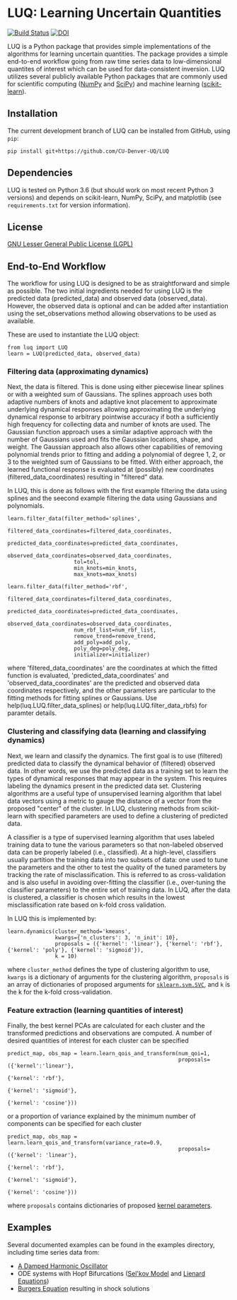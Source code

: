 # LUQ: Learning Uncertain Quantities

[![Build Status](https://travis-ci.org/CU-Denver-UQ/LUQ.svg?branch=master)](https://travis-ci.org/CU-Denver-UQ/LUQ) [![DOI](https://zenodo.org/badge/218807243.svg)](https://zenodo.org/badge/latestdoi/218807243)


LUQ is a Python package that provides simple implementations of the algorithms for learning uncertain quantities.
The package provides a simple end-to-end workflow going from raw time series data to low-dimensional quantites of interest which can be used for data-consistent inversion.
LUQ utilizes several publicly available Python packages that are commonly used for scientific computing ([NumPy](https://numpy.org/) and [SciPy](https://www.scipy.org/)) and machine learning ([scikit-learn](https://scikit-learn.org/)).

## Installation
The current development branch of LUQ can be installed from GitHub,  using ``pip``:

    pip install git+https://github.com/CU-Denver-UQ/LUQ
    
<!-- Another option is to clone the repository and install LUQ using
``python setup.py install`` -->

## Dependencies
LUQ is tested on Python 3.6 (but should work on most recent Python 3 versions) and depends on scikit-learn, NumPy, SciPy, and matplotlib (see ``requirements.txt`` for version information).

## License
[GNU Lesser General Public License (LGPL)](https://github.com/CU-Denver-UQ/LUQ/blob/master/LICENSE.txt)

## End-to-End Workflow
The workflow for using LUQ is designed to be as straightforward and simple as possible.
The two initial ingredients needed for using LUQ is the predicted data (predicted_data) and observed data (observed_data). However, the observed data is optional and can be added after instantiation using the set_observations method allowing observations to be used as available.

These are used to instantiate the LUQ object:

    from luq import LUQ
    learn = LUQ(predicted_data, observed_data)
    
### Filtering data (approximating dynamics)
Next, the data is filtered. This is done using either piecewise linear splines or with a weighted sum of Gaussians. The splines approach uses both adaptive numbers of knots and adaptive knot placement to approximate underlying dynamical responses allowing approximating the underlying dynamical response to arbitrary pointwise accuracy if both a sufficiently high frequency for collecting data and number of knots are used. The Gaussian function approach uses a similar adaptive approach with the number of Gaussians used and fits the Gaussian locations, shape, and weight. The Gaussian approach also allows other capabilities of removing polynomial trends prior to fitting and adding a polynomial of degree 1, 2, or 3 to the weighted sum of Gaussians to be fitted. With either approach, the learned functional response is evaluated at (possibly) new coordinates (filtered_data_coordinates) resulting in "filtered" data.

In LUQ, this is done as follows with the first example filtering the data using splines and the seecond example filtering the data using Gaussians and polynomials.

    learn.filter_data(filter_method='splines',
                         filtered_data_coordinates=filtered_data_coordinates,
                         predicted_data_coordinates=predicted_data_coordinates,
                         observed_data_coordinates=observed_data_coordinates,
                         tol=tol,
                         min_knots=min_knots,
                         max_knots=max_knots)
    
    learn.filter_data(filter_method='rbf',
                         filtered_data_coordinates=filtered_data_coordinates,
                         predicted_data_coordinates=predicted_data_coordinates,
                         observed_data_coordinates=observed_data_coordinates,
                         num_rbf_list=num_rbf_list,
                         remove_trend=remove_trend,
                         add_poly=add_poly,
                         poly_deg=poly_deg,
                         initializer=initializer)
                     
where 'filtered_data_coordinates' are the coordinates at which the fitted function is evaluated, 'predicted_data_coordinates' and 'observed_data_coordinates' are the predicted and observed data coordinates respectively, and the other parameters are particular to the fitting methods for fitting splines or Gaussians. Use help(luq.LUQ.filter_data_splines) or help(luq.LUQ.filter_data_rbfs) for paramter details.

### Clustering and classifying data (learning and classifying dynamics)
Next, we learn and classify the dynamics.
The first goal is to use (filtered) predicted data to classify the dynamical behavior of (filtered) observed data.
In other words, we use the predicted data as a training set to learn the types of dynamical responses that may appear in the system.
This requires labeling the dynamics present in the predicted data set.
Clustering algorithms are a useful type of unsupervised learning algorithm that label data vectors using a metric to gauge the distance of a vector from the proposed "center" of the cluster.
In LUQ, clustering methods from scikit-learn with specified parameters are used to define a clustering of predicted data.

A classifier is a type of supervised learning algorithm that uses labeled training data to tune the various parameters so that non-labeled observed data can be properly labeled (i.e., classified).
At a high-level, classifiers usually partition the training data into two subsets of data: one used to tune the parameters and the other to test the quality of the tuned parameters by tracking the rate of misclassification.
This is referred to as cross-validation and is also useful in avoiding over-fitting the classifier (i.e., over-tuning the classifier parameters) to the entire set of training data.
In LUQ, after the data is clustered, a classifier is chosen which results in the lowest misclassification rate based on k-fold cross validation.

In LUQ this is implemented by:

    learn.dynamics(cluster_method='kmeans',
                   kwargs={'n_clusters': 3, 'n_init': 10},
                   proposals = ({'kernel': 'linear'}, {'kernel': 'rbf'}, {'kernel': 'poly'}, {'kernel': 'sigmoid'}),
                   k = 10)
where `cluster_method` defines the type of clustering algorithm to use, `kwargs` is a dictionary of arguments for the clustering algorithm, `proposals` is an array of dictionaries of proposed arguments for [``sklearn.svm.SVC``](https://scikit-learn.org/stable/modules/generated/sklearn.svm.SVC.html), and `k` is the k for the k-fold cross-validation.

### Feature extraction (learning quantities of interest)
Finally, the best kernel PCAs are calculated for each cluster and the transformed predictions and observations are computed.
A number of desired quantities of interest for each cluster can be specified

    predict_map, obs_map = learn.learn_qois_and_transform(num_qoi=1,
                                                          proposals=({'kernel':'linear'}, 
                                                                     {'kernel': 'rbf'},
                                                                     {'kernel': 'sigmoid'}, 
                                                                     {'kernel': 'cosine'}))
                                                                                                                        
or a proportion of variance explained by the minimum number of components can be specified for each cluster

    predict_map, obs_map = learn.learn_qois_and_transform(variance_rate=0.9,
                                                          proposals=({'kernel': 'linear'}, 
                                                                     {'kernel': 'rbf'},
                                                                     {'kernel': 'sigmoid'}, 
                                                                     {'kernel': 'cosine'}))
                                                                     
where `proposals` contains dictionaries of proposed [kernel parameters](https://scikit-learn.org/stable/modules/generated/sklearn.decomposition.KernelPCA.html#sklearn.decomposition.KernelPCA).

## Examples
Several documented examples can be found in the examples directory, including time series data from:
* [A Damped Harmonic Oscillator](https://github.com/CU-Denver-UQ/LUQ/blob/master/examples/harmonic-oscillator/harmonic_oscillator.py)
* ODE systems with Hopf Bifurcations ([Sel'kov Model](https://github.com/CU-Denver-UQ/LUQ/blob/master/examples/selkov/selkov.py) and [Lienard Equations](https://github.com/CU-Denver-UQ/LUQ/blob/master/examples/lienard/lienard.py))
* [Burgers Equation](https://github.com/CU-Denver-UQ/LUQ/blob/master/examples/shock/burgers_shock.py) resulting in shock solutions

